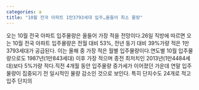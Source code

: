 ```yaml
---
categories: a
title: "10월 전국 아파트 1만3793세대 입주…올들어 최소 물량"
---
```

오는 10월 전국 아파트 입주물량은 올들어 가장 적을 전망이다.26일 직방에 따르면 오는 10월 전국 아파트 입주물량은 전월 대비 53%, 전년 동기 대비 39%가량 적은 1만3793세대가 공급된다. 이는 올해 중 가장 적은 월별 입주물량이다.연도별 10월 입주물량으로도 1987년(1만843세대) 이후 가장 적으며 종전 최저치인 2013년(1만4484세대)보다 5%가량 적다.직전 4개월 동안 입주물량 증가세가 이어졌던 가운데 연말 입주물량이 집중되기 전 일시적인 물량 감소인 것으로 보인다. 특히 단지수도 24개로 적고 입주 단지의